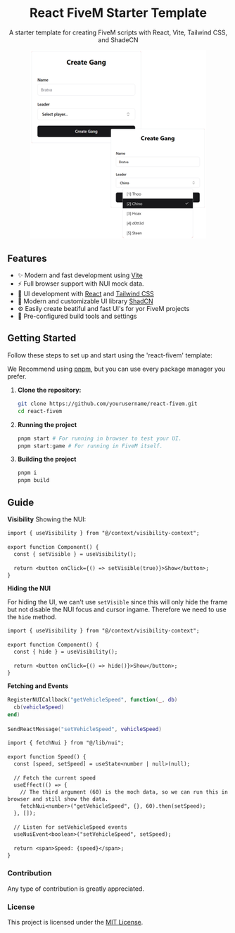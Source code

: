 <div align="center">
  <h1>React FiveM Starter Template</h1>
  <p>A starter template for creating FiveM scripts with React, Vite, Tailwind CSS, and ShadeCN</p>
  <img src="./assets/preview.png" alt="Preview of the starter template" width="400">
</div>

## Features

- ✨ Modern and fast development using [Vite](https://vitejs.dev/)
- ⚡ Full browser support with NUI mock data.
- 🚀 UI development with [React](https://reactjs.org/) and [Tailwind CSS](https://tailwindcss.com/)
- 🎨 Modern and customizable UI library [ShadCN](https://ui.shadcn.com/)
- ⚙️ Easily create beatiful and fast UI's for yor FiveM projects
- 🔧 Pre-configured build tools and settings

## Getting Started

Follow these steps to set up and start using the 'react-fivem' template:

We Recommend using [pnpm](https://pnpm.io/installation#on-windows), but you can use every package manager you prefer.

1. **Clone the repository:**

   ```bash
   git clone https://github.com/yourusername/react-fivem.git
   cd react-fivem
   ```

2. **Running the project**

   ```bash
   pnpm start # For running in browser to test your UI.
   pnpm start:game # For running in FiveM itself.
   ```

3. **Building the project**

   ```bash
   pnpm i
   pnpm build
   ```

## Guide

**Visibility**
Showing the NUI:

```tsx
import { useVisibility } from "@/context/visibility-context";

export function Component() {
  const { setVisible } = useVisibility();

  return <button onClick={() => setVisible(true)}>Show</button>;
}
```

**Hiding the NUI**

For hiding the UI, we can't use `setVisible` since this will only hide the frame but not disable the NUI focus and cursor ingame. Therefore we need to use the `hide` method.

```tsx
import { useVisibility } from "@/context/visibility-context";

export function Component() {
  const { hide } = useVisibility();

  return <button onClick={() => hide()}>Show</button>;
}
```

**Fetching and Events**

```lua
RegisterNUICallback("getVehicleSpeed", function(_, db)
  cb(vehicleSpeed)
end)

SendReactMessage("setVehicleSpeed", vehicleSpeed)
```

```tsx
import { fetchNui } from "@/lib/nui";

export function Speed() {
  const [speed, setSpeed] = useState<number | null>(null);

  // Fetch the current speed
  useEffect(() => {
    // The third argument (60) is the moch data, so we can run this in browser and still show the data.
    fetchNui<number>("getVehicleSpeed", {}, 60).then(setSpeed);
  }, []);

  // Listen for setVehicleSpeed events
  useNuiEvent<boolean>("setVehicleSpeed", setSpeed);

  return <span>Speed: {speed}</span>;
}
```

### Contribution

Any type of contribution is greatly appreciated.

### License

This project is licensed under the [MIT License](https://github.com/Cfx-Store/react-fivem/blob/main/LICENSE).
